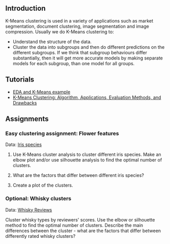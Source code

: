 
## Introduction
K-Means clustering is used in a variety of applications such as market segmentation, document clustering, image segmentation and image compression. Usually we do K-Means clustering to:

- Understand the structure of the data.
- Cluster the data into subgroups and then do different predictions on the different subgroups.
If we think that subgroup behaviours differ substantially, then it will get more accurate models by making separate models for each subgroup, than one model for all groups.  


## Tutorials
- [EDA and K-Means example](https://www.kaggle.com/thebrownviking20/in-depth-eda-and-k-means-clustering)
- [K-Means Clustering: Algorithm, Applications, Evaluation Methods, and Drawbacks](https://towardsdatascience.com/k-means-clustering-algorithm-applications-evaluation-methods-and-drawbacks-aa03e644b48a)


## Assignments
### Easy clustering assignment: Flower features
Data: [Iris species](https://www.kaggle.com/shrutimechlearn/classification-with-iris-dataset/data)

1. Use K-Means cluster analysis to cluster different iris species. Make an elbow plot and/or use silhouette analysis to find the optimal number of clusters.

2. What are the factors that differ between different iris species?

3. Create a plot of the clusters.

### Optional: Whisky clusters
Data: [Whisky Reviews](https://www.kaggle.com/koki25ando/cluster-analysis-of-whisky-reviews-using-k-means/data)

Cluster whisky types by reviewers' scores. Use the elbow or silhouette method to find the optimal number of clusters. Describe the main differences between the cluster - what are the factors that differ between differently rated whisky clusters?  

